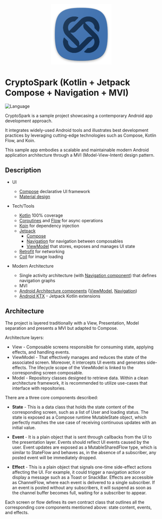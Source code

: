 <div align="center">

<p><img src="misc/ic_launcher.png" width="200"></p>
</div>

# CryptoSpark (Kotlin + Jetpack Compose + Navigation + MVI)


![Language](https://img.shields.io/github/languages/top/cortinico/kotlin-android-template?color=blue&logo=kotlin)

CryptoSpark is a sample project showcasing a contemporary Android app development approach. 

It integrates widely-used Android tools and illustrates best development practices by leveraging cutting-edge technologies such as Compose, Kotlin Flow, and Koin. 

This sample app embodies a scalable and maintainable modern Android application architecture through a MVI (Model-View-Intent) design pattern.
## Description

* UI
    * [Compose](https://developer.android.com/jetpack/compose) declarative UI framework
    * [Material design](https://material.io/design)

* Tech/Tools
    * [Kotlin](https://kotlinlang.org/) 100% coverage
    * [Coroutines](https://kotlinlang.org/docs/reference/coroutines-overview.html) and [Flow](https://developer.android.com/kotlin/flow) for async operations
    * [Koin](https://insert-koin.io/) for dependency injection
    * [Jetpack](https://developer.android.com/jetpack)
        * [Compose](https://developer.android.com/jetpack/compose)
        * [Navigation](https://developer.android.com/topic/libraries/architecture/navigation/) for navigation between composables
        * [ViewModel](https://developer.android.com/topic/libraries/architecture/viewmodel) that stores, exposes and manages UI state
    * [Retrofit](https://square.github.io/retrofit/) for networking
    * [Coil](https://github.com/coil-kt/coil) for image loading

* Modern Architecture
    * Single activity architecture (with [Navigation component](https://developer.android.com/guide/navigation/navigation-getting-started)) that defines navigation graphs
    * MVI
    * [Android Architecture components](https://developer.android.com/topic/libraries/architecture) ([ViewModel](https://developer.android.com/topic/libraries/architecture/viewmodel), [Navigation](https://developer.android.com/jetpack/androidx/releases/navigation))
    * [Android KTX](https://developer.android.com/kotlin/ktx) - Jetpack Kotlin extensions


## Architecture
The project is layered traditionally with a View, Presentation, Model separation and presents a MVI but adapted to Compose.

Architecture layers:
* View - Composable screens responsible for consuming state, applying effects, and handling events.
* ViewModel - That effectively manages and reduces the state of the associated screen. Moreover, it intercepts UI events and generates side-effects. The lifecycle scope of the ViewModel is linked to the corresponding screen composable.
* Model - Repository classes designed to retrieve data. Within a clean architecture framework, it is recommended to utilize use-cases that interface with repositories.


There are a three core components described:
* **State** - This is a data class that holds the state content of the corresponding screen, such as a list of User and loading status. The state is exposed as a Compose runtime MutableState object, which perfectly matches the use case of receiving continuous updates with an initial value.

* **Event** - It is a plain object that is sent through callbacks from the UI to the presentation layer. Events should reflect UI events caused by the user. Event updates are exposed as a MutableSharedFlow type, which is similar to StateFlow and behaves as, in the absence of a subscriber, any posted event will be immediately dropped.

* **Effect** - This is a plain object that signals one-time side-effect actions affecting the UI. For example, it could trigger a navigation action or display a message such as a Toast or SnackBar. Effects are accessible as ChannelFlow, where each event is delivered to a single subscriber. If an event is posted without any subscribers, it will suspend as soon as the channel buffer becomes full, waiting for a subscriber to appear.

Each screen or flow defines its own contract class that outlines all the corresponding core components mentioned above: state content, events, and effects.
